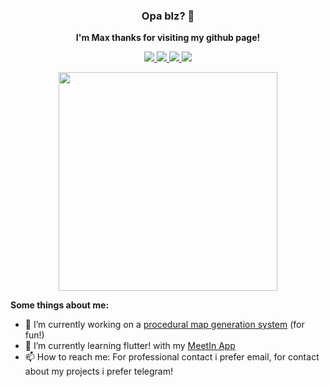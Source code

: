 <h3 align='center'> Opa blz? 👋 </h3>

<p align='center'><b>I'm Max thanks for visiting my github page!</b> 
  <!--<a href="https://github.com/MikeCodesDotNET/ColoredBadges">
    <img src="https://github.com/MikeCodesDotNET/ColoredBadges/blob/master/svg/pronouns/sheher.svg" height="20px">
  </a>-->
</p>

<p align='center'>
  <a href="https://www.linkedin.com/in/maxiin/">
    <img src="https://img.shields.io/badge/linkedin-%230077B5.svg?&style=for-the-badge&logo=linkedin&logoColor=white" />
  </a>
  <a href="https://maxiin.github.io">
    <img src="https://img.shields.io/badge/Website-%234285F4.svg?&style=for-the-badge&logo=google-chrome&logoColor=white" />
  </a>
  <a href="mailto:raranmariano@hotmail.com">
    <img src="https://img.shields.io/badge/Email-%23D14836.svg?&style=for-the-badge&logo=gmail&logoColor=white" />
  </a>
  <a href="https://t.me/tigrinha">
    <img src="https://img.shields.io/badge/Telegram-%230088cc.svg?&style=for-the-badge&logo=telegram&logoColor=white" />
  </a>
</p>

<p align='center'>
  <a href="#"><img src="https://github-readme-stats.vercel.app/api/top-langs/?username=maxiin&show_icons=true&layout=compact&hide=lua&count_private=true&show_owner=true&include_all_commits=true" width="350"></a>
</p>

**Some things about me:**
- 🔭 I’m currently working on a [procedural map generation system](https://github.com/maxiin/MapMakingExperiments) (for fun!)
- 🌱 I’m currently learning flutter! with my [MeetIn App](https://github.com/maxiin/MeetIn)
- 📫 How to reach me: For professional contact i prefer email, for contact about my projects i prefer telegram!

<!--
**maxiin/maxiin** is a ✨ _special_ ✨ repository because its `README.md` (this file) appears on your GitHub profile.

Here are some ideas to get you started:

- 🔭 I’m currently working on ...
- 🌱 I’m currently learning ...
- 👯 I’m looking to collaborate on ...
- 🤔 I’m looking for help with ...
- 💬 Ask me about ...
- 📫 How to reach me: ...
- 😄 Pronouns: ...
- ⚡ Fun fact: ...
-->
